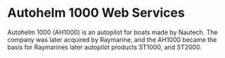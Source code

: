 Autohelm 1000 Web Services
==========================

Autohelm 1000 (AH1000) is an autopilot for boats made by Nautech. The company was later acquired by Raymarine, and the AH1000 became the basis for Raymarines later autopilot products ST1000, and ST2000.